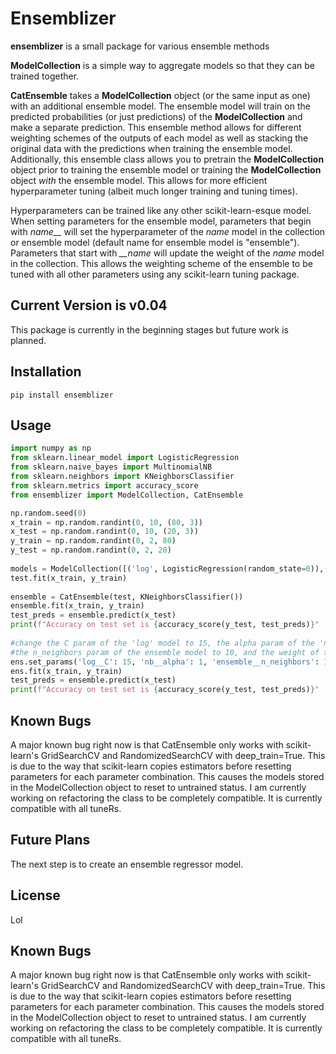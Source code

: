 # Ensemblizer

**ensemblizer** is a small package for various ensemble methods

**ModelCollection** is a simple way to aggregate models so that they can be trained together.

**CatEnsemble** takes a **ModelCollection** object (or the same input as one) with an additional ensemble model.  The ensemble model will train on the predicted probabilities (or just predictions) of the **ModelCollection** and make a separate prediction.  This ensemble method allows for different weighting schemes of the outputs of each model as well as stacking the original data with the predictions when training the ensemble model.  Additionally, this ensemble class allows you to pretrain the **ModelCollection** object prior to training the ensemble model or training the **ModelCollection** object *with* the ensemble model.  This allows for more efficient hyperparameter tuning (albeit much longer training and tuning times).

Hyperparameters can be trained like any other scikit-learn-esque model.  When setting parameters for the ensemble model, parameters that begin with *name__* will set the hyperparameter of the *name* model in the collection or ensemble model (default name for ensemble model is "ensemble").  Parameters that start with *__name* will update the weight of the *name* model in the collection.  This allows the weighting scheme of the ensemble to be tuned with all other parameters using any scikit-learn tuning package.

## Current Version is v0.04

This package is currently in the beginning stages but future work is planned.

## Installation

	pip install ensemblizer

## Usage
```python
import numpy as np
from sklearn.linear_model import LogisticRegression
from sklearn.naive_bayes import MultinomialNB
from sklearn.neighbors import KNeighborsClassifier
from sklearn.metrics import accuracy_score
from ensemblizer import ModelCollection, CatEnsemble

np.random.seed(0)
x_train = np.random.randint(0, 10, (80, 3))
x_test = np.random.randint(0, 10, (20, 3))
y_train = np.random.randint(0, 2, 80)
y_test = np.random.randint(0, 2, 20)
	
models = ModelCollection([('log', LogisticRegression(random_state=0)),('nb', MultinomialNB())])
test.fit(x_train, y_train)
	
ensemble = CatEnsemble(test, KNeighborsClassifier())
ensemble.fit(x_train, y_train)
test_preds = ensemble.predict(x_test)
print(f"Accuracy on test set is {accuracy_score(y_test, test_preds)}"
	
#change the C param of the 'log' model to 15, the alpha param of the 'nb' model to 1,
#the n_neighbors param of the ensemble model to 10, and the weight of the 'log' model to 3  
ens.set_params('log__C': 15, 'nb__alpha': 1, 'ensemble__n_neighbors': 10, '__log': 3})
ens.fit(x_train, y_train)
test_preds = ensemble.predict(x_test)
print(f"Accuracy on test set is {accuracy_score(y_test, test_preds)}"
```

## Known Bugs

A major known bug right now is that CatEnsemble only works with scikit-learn's GridSearchCV and RandomizedSearchCV with deep_train=True.  This is due to the way that scikit-learn copies estimators before resetting parameters for each parameter combination.  This causes the models stored in the ModelCollection object to reset to untrained status.  I am currently working on refactoring the class to be completely compatible.  It is currently compatible with all tuneRs.
	
## Future Plans

The next step is to create an ensemble regressor model.

## License

Lol

## Known Bugs

A major known bug right now is that CatEnsemble only works with scikit-learn's GridSearchCV and RandomizedSearchCV with deep_train=True.  This is due to the way that scikit-learn copies estimators before resetting parameters for each parameter combination.  This causes the models stored in the ModelCollection object to reset to untrained status.  I am currently working on refactoring the class to be completely compatible.  It is currently compatible with all tuneRs.
	
